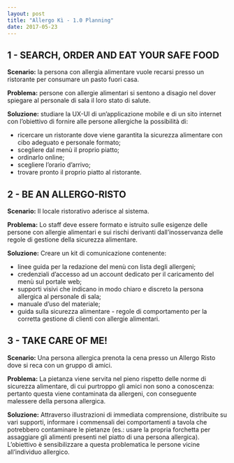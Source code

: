 ```yaml
---
layout: post
title: "Allergo Kì - 1.0 Planning"
date: 2017-05-23
---
```


## 1 - SEARCH, ORDER AND EAT YOUR SAFE FOOD

**Scenario:** la persona con allergia alimentare vuole recarsi presso un ristorante per consumare un pasto fuori casa.

**Problema:** persone con allergie alimentari si sentono a disagio nel dover spiegare al personale di sala il loro stato di salute.

**Soluzione:** studiare la UX-UI di un’applicazione mobile e di un sito internet con l’obiettivo di fornire alle persone allergiche la possibilità di:

* ricercare un ristorante dove viene garantita la sicurezza alimentare con cibo adeguato e personale formato;
* scegliere dal menù il proprio piatto;
* ordinarlo online;
* scegliere l’orario d’arrivo;
* trovare pronto il proprio piatto al ristorante.


## 2 - BE AN ALLERGO-RISTO

**Scenario:** Il locale ristorativo aderisce al sistema.

**Problema:** Lo staff deve essere formato e istruito sulle esigenze delle persone con allergie alimentari e sui rischi derivanti dall’inosservanza delle regole di gestione della sicurezza alimentare.

**Soluzione:** Creare un kit di comunicazione contenente:

* linee guida per la redazione del menù con lista degli allergeni;
* credenziali d’accesso ad un account dedicato per il caricamento del menù sul portale web;
* supporti visivi che indicano in modo chiaro e discreto la persona allergica al personale di sala;
* manuale d’uso del materiale;
* guida sulla sicurezza alimentare - regole di comportamento per la corretta gestione di clienti con allergie alimentari.


## 3 - TAKE CARE OF ME!

**Scenario:** Una persona allergica prenota la cena presso un Allergo Risto dove si reca con un gruppo di amici.

**Problema:** La pietanza viene servita nel pieno rispetto delle norme di sicurezza alimentare, di cui purtroppo gli amici non sono a conoscenza: pertanto questa viene contaminata da allergeni, con conseguente malessere della persona allergica.

**Soluzione:** Attraverso illustrazioni di immediata comprensione, distribuite su vari supporti, informare i commensali dei comportamenti a tavola che potrebbero contaminare le pietanze (es.: usare la propria forchetta per assaggiare gli alimenti presenti nel piatto di una persona allergica). L’obiettivo è sensibilizzare a questa problematica le persone vicine all’individuo allergico.

